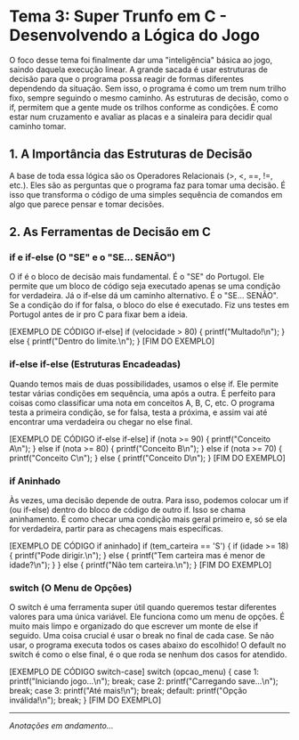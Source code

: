# Tema 3: Super Trunfo em C - Desenvolvendo a Lógica do Jogo

O foco desse tema foi finalmente dar uma "inteligência" básica ao jogo, saindo daquela execução linear. A grande sacada é usar estruturas de decisão para que o programa possa reagir de formas diferentes dependendo da situação. Sem isso, o programa é como um trem num trilho fixo, sempre seguindo o mesmo caminho. As estruturas de decisão, como o if, permitem que a gente mude os trilhos conforme as condições. É como estar num cruzamento e avaliar as placas e a sinaleira para decidir qual caminho tomar.

## 1. A Importância das Estruturas de Decisão

A base de toda essa lógica são os Operadores Relacionais (>, <, ==, !=, etc.). Eles são as perguntas que o programa faz para tomar uma decisão. É isso que transforma o código de uma simples sequência de comandos em algo que parece pensar e tomar decisões.

## 2. As Ferramentas de Decisão em C

### if e if-else (O "SE" e o "SE... SENÃO")

O if é o bloco de decisão mais fundamental. É o "SE" do Portugol. Ele permite que um bloco de código seja executado apenas se uma condição for verdadeira. Já o if-else dá um caminho alternativo. É o "SE... SENÃO". Se a condição do if for falsa, o bloco do else é executado. Fiz uns testes em Portugol antes de ir pro C para fixar bem a ideia.

[EXEMPLO DE CÓDIGO if-else]
if (velocidade > 80) {
    printf("Multado!\n");
} else {
    printf("Dentro do limite.\n");
}
[FIM DO EXEMPLO]

### if-else if-else (Estruturas Encadeadas)

Quando temos mais de duas possibilidades, usamos o else if. Ele permite testar várias condições em sequência, uma após a outra. É perfeito para coisas como classificar uma nota em conceitos A, B, C, etc. O programa testa a primeira condição, se for falsa, testa a próxima, e assim vai até encontrar uma verdadeira ou chegar no else final.

[EXEMPLO DE CÓDIGO if-else if-else]
if (nota >= 90) {
    printf("Conceito A\n");
} else if (nota >= 80) {
    printf("Conceito B\n");
} else if (nota >= 70) {
    printf("Conceito C\n");
} else {
    printf("Conceito D\n");
}
[FIM DO EXEMPLO]

### if Aninhado

Às vezes, uma decisão depende de outra. Para isso, podemos colocar um if (ou if-else) dentro do bloco de código de outro if. Isso se chama aninhamento. É como checar uma condição mais geral primeiro e, só se ela for verdadeira, partir para as checagens mais específicas.

[EXEMPLO DE CÓDIGO if aninhado]
if (tem_carteira == 'S') {
    if (idade >= 18) {
        printf("Pode dirigir.\n");
    } else {
        printf("Tem carteira mas é menor de idade?\n");
    }
} else {
    printf("Não tem carteira.\n");
}
[FIM DO EXEMPLO]

### switch (O Menu de Opções)

O switch é uma ferramenta super útil quando queremos testar diferentes valores para uma única variável. Ele funciona como um menu de opções. É muito mais limpo e organizado do que escrever um monte de else if seguido. Uma coisa crucial é usar o break no final de cada case. Se não usar, o programa executa todos os cases abaixo do escolhido! O default no switch é como o else final, é o que roda se nenhum dos casos for atendido.

[EXEMPLO DE CÓDIGO switch-case]
switch (opcao_menu) {
    case 1:
        printf("Iniciando jogo...\n");
        break;
    case 2:
        printf("Carregando save...\n");
        break;
    case 3:
        printf("Até mais!\n");
        break;
    default:
        printf("Opção inválida!\n");
        break;
}
[FIM DO EXEMPLO]

---
*Anotações em andamento...*